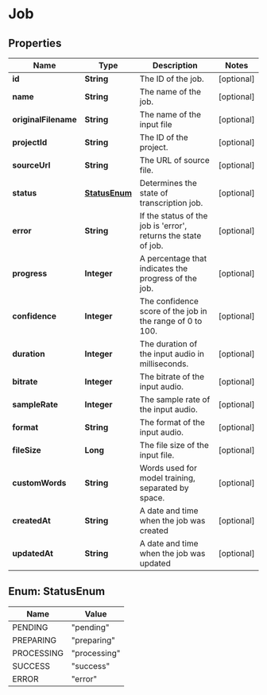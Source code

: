 
# Job

## Properties
Name | Type | Description | Notes
------------ | ------------- | ------------- | -------------
**id** | **String** | The ID of the job. |  [optional]
**name** | **String** | The name of the job. |  [optional]
**originalFilename** | **String** | The name of the input file |  [optional]
**projectId** | **String** | The ID of the project. |  [optional]
**sourceUrl** | **String** | The URL of source file. |  [optional]
**status** | [**StatusEnum**](#StatusEnum) | Determines the state of transcription job. |  [optional]
**error** | **String** | If the status of the job is &#39;error&#39;, returns the state of job. |  [optional]
**progress** | **Integer** | A percentage that indicates the progress of the job. |  [optional]
**confidence** | **Integer** | The confidence score of the job in the range of 0 to 100. |  [optional]
**duration** | **Integer** | The duration of the input audio in milliseconds. |  [optional]
**bitrate** | **Integer** | The bitrate of the input audio. |  [optional]
**sampleRate** | **Integer** | The sample rate of the input audio. |  [optional]
**format** | **String** | The format of the input audio. |  [optional]
**fileSize** | **Long** | The file size of the input file. |  [optional]
**customWords** | **String** | Words used for model training, separated by space. |  [optional]
**createdAt** | **String** | A date and time when the job was created |  [optional]
**updatedAt** | **String** | A date and time when the job was updated |  [optional]


<a name="StatusEnum"></a>
## Enum: StatusEnum
Name | Value
---- | -----
PENDING | &quot;pending&quot;
PREPARING | &quot;preparing&quot;
PROCESSING | &quot;processing&quot;
SUCCESS | &quot;success&quot;
ERROR | &quot;error&quot;




